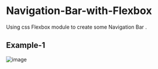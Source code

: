 # Navigation-Bar-with-Flexbox
Using css Flexbox module to create some Navigation Bar .


## Example-1
![image](https://user-images.githubusercontent.com/80630227/156002511-93a1cd3f-64a7-450f-b6db-abe62559fbe2.png)
